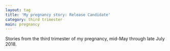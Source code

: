 ```yaml
---
layout: tag
title: 'My pregnancy story: Release Candidate'
category: third trimester
main: pregnancy
---
```


Stories from the third trimester of my pregnancy, mid-May through late July 2018.
